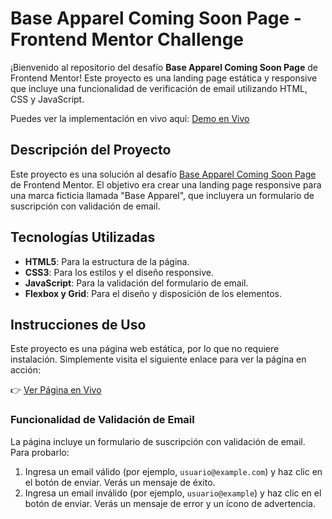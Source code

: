 # Base Apparel Coming Soon Page - Frontend Mentor Challenge

¡Bienvenido al repositorio del desafío **Base Apparel Coming Soon Page** de Frontend Mentor! Este proyecto es una landing page estática y responsive que incluye una funcionalidad de verificación de email utilizando HTML, CSS y JavaScript.

Puedes ver la implementación en vivo aquí: [Demo en Vivo](https://omargarcia21.github.io/base-apparel.github.io/)

## Descripción del Proyecto

Este proyecto es una solución al desafío [Base Apparel Coming Soon Page](https://www.frontendmentor.io/challenges/base-apparel-coming-soon-page-5d46b47f8db8a7063f9331a0) de Frontend Mentor. El objetivo era crear una landing page responsive para una marca ficticia llamada "Base Apparel", que incluyera un formulario de suscripción con validación de email.

## Tecnologías Utilizadas

- **HTML5**: Para la estructura de la página.
- **CSS3**: Para los estilos y el diseño responsive.
- **JavaScript**: Para la validación del formulario de email.
- **Flexbox y Grid**: Para el diseño y disposición de los elementos.

## Instrucciones de Uso

Este proyecto es una página web estática, por lo que no requiere instalación. Simplemente visita el siguiente enlace para ver la página en acción:

👉 [Ver Página en Vivo](https://omargarcia21.github.io/base-apparel.github.io/)

### Funcionalidad de Validación de Email

La página incluye un formulario de suscripción con validación de email. Para probarlo:

1. Ingresa un email válido (por ejemplo, `usuario@example.com`) y haz clic en el botón de enviar. Verás un mensaje de éxito.
2. Ingresa un email inválido (por ejemplo, `usuario@example`) y haz clic en el botón de enviar. Verás un mensaje de error y un ícono de advertencia.
